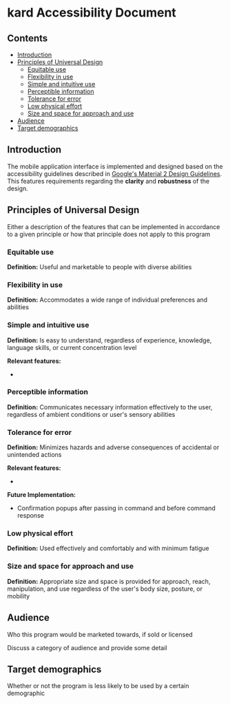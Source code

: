# kard Accessibility Document

## Contents

- [Introduction](#introduction)
- [Principles of Universal Design](#universal-design-principles)
  - [Equitable use](equitable-use)
  - [Flexibility in use](flexible-use)
  - [Simple and intuitive use](simple-intuitive-use)
  - [Perceptible information](perceptible-information)
  - [Tolerance for error](tolerance-error)
  - [Low physical effort](low-physical-effort)
  - [Size and space for approach and use](size-shape-approach)
- [Audience](audience)
- [Target demographics](target-demographics)

## Introduction

The mobile application interface is implemented and designed based on the accessibility guidelines described in
[Google's Material 2 Design Guidelines](https://material.io/design). This features requirements regarding
the **clarity** and **robustness** of the design. 

## Principles of Universal Design

Either a description of the features that can be implemented in accordance to a
given principle or how that principle does not apply to this program

### Equitable use

**Definition:** Useful and marketable to people with diverse abilities

### Flexibility in use

**Definition:** Accommodates a wide range of individual preferences and abilities

### Simple and intuitive use

**Definition:** Is easy to understand, regardless of experience, knowledge, language skills,
or current concentration level

**Relevant features:**

- 

### Perceptible information

**Definition:** Communicates necessary information effectively to the user, regardless of
ambient conditions or user's sensory abilities

### Tolerance for error

**Definition:** Minimizes hazards and adverse consequences of accidental or unintended actions

**Relevant features:**

- 

**Future Implementation:**

- Confirmation popups after passing in command and before command response

### Low physical effort

**Definition:** Used effectively and comfortably and with minimum fatigue 

### Size and space for approach and use

**Definition:** Appropriate size and space is provided for approach, reach, manipulation, and use 
regardless of the user's body size, posture, or mobility


## Audience

Who this program would be marketed towards, if sold or licensed

Discuss a category of audience and provide some detail


## Target demographics

Whether or not the program is less likely to be used by a certain demographic